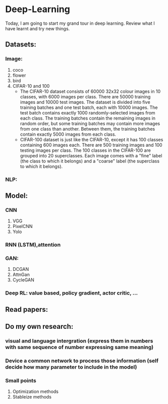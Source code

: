# Deep-Learning

Today, I am going to start my grand tour in deep learning. Review what I have learnt and try new things.

## Datasets: 
### Image: 
1. coco
2. flower
3. bird
4. CIFAR-10 and 100
   - The CIFAR-10 dataset consists of 60000 32x32 colour images in 10 classes, with 6000 images per class. There are 50000 training images and 10000 test images. The dataset is divided into five training batches and one test batch, each with 10000 images. The test batch contains exactly 1000 randomly-selected images from each class. The training batches contain the remaining images in random order, but some training batches may contain more images from one class than another. Between them, the training batches contain exactly 5000 images from each class. 
   - CIFAR-100 dataset is just like the CIFAR-10, except it has 100 classes containing 600 images each. There are 500 training images and 100 testing images per class. The 100 classes in the CIFAR-100 are grouped into 20 superclasses. Each image comes with a "fine" label (the class to which it belongs) and a "coarse" label (the superclass to which it belongs).
### NLP: 

## Model:
### CNN 
1. VGG
2. PixelCNN
3. Yolo
### RNN (LSTM),attention
### GAN: 
1. DCGAN
2. AttnGan
3. CycleGAN
### Deep RL: value based, policy gradient, actor critic, ...

## Read papers:

## Do my own research:
### visual and language intergration (express them in numbers with same sequence of number expressing same meaning)
### Device a common network to process those information (self decide how many parameter to include in the model)
### Small points 
1. Optimization methods
2. Stableize methods

